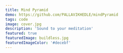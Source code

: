 ```yaml
---
title: Mind Pyramid
demo: https://github.com/PALLAVIKHEDLE/mindPyramid
tags: code
image: cover.jpg
description: 'Sound to your meditation'
featured: true
featuredImage: buildless.jpg
featuredImageColor: '#decebf'
---
```






